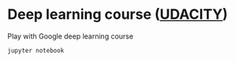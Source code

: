 # Deep learning course ([UDACITY](https://classroom.udacity.com/courses/ud730))
Play with Google  deep learning course

`jupyter notebook`
